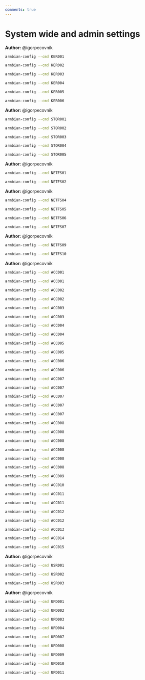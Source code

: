 ```yaml
---
comments: true
---
```


# System wide and admin settings

**Author:** @igorpecovnik


~~~ bash title="Install alternative kernels:"
armbian-config --cmd KER001
~~~


~~~ bash title="Install Linux headers:"
armbian-config --cmd KER002
~~~


~~~ bash title="Remove Linux headers:"
armbian-config --cmd KER003
~~~


~~~ bash title="Manage device tree overlays:"
armbian-config --cmd KER004
~~~


~~~ bash title="Select Odroid board configuration:"
armbian-config --cmd KER005
~~~


~~~ bash title="Edit the boot environment:"
armbian-config --cmd KER006
~~~

**Author:** @igorpecovnik


~~~ bash title="Install to internal storage:"
armbian-config --cmd STOR001
~~~


~~~ bash title="ZFS filesystem - enable support:"
armbian-config --cmd STOR002
~~~


~~~ bash title="ZFS filesystem - remove support:"
armbian-config --cmd STOR003
~~~


~~~ bash title="Enable read only filesystem:"
armbian-config --cmd STOR004
~~~


~~~ bash title="Disable read only filesystem:"
armbian-config --cmd STOR005
~~~

**Author:** @igorpecovnik


~~~ bash title="Enable Network filesystem (NFS) support:"
armbian-config --cmd NETFS01
~~~


~~~ bash title="Disable Network filesystem (NFS) support:"
armbian-config --cmd NETFS02
~~~

**Author:** @igorpecovnik


~~~ bash title="Enable network filesystem (NFS) daemon:"
armbian-config --cmd NETFS04
~~~


~~~ bash title="Configure network filesystem (NFS) daemon:"
armbian-config --cmd NETFS05
~~~


~~~ bash title="Remove network filesystem (NFS) daemon:"
armbian-config --cmd NETFS06
~~~


~~~ bash title="Show network filesystem (NFS) daemon clients:"
armbian-config --cmd NETFS07
~~~

**Author:** @igorpecovnik


~~~ bash title="Find NFS servers in subnet and mount shares:"
armbian-config --cmd NETFS09
~~~


~~~ bash title="Show and manage NFS mounts:"
armbian-config --cmd NETFS10
~~~

**Author:** @igorpecovnik


~~~ bash title="Disable root login:"
armbian-config --cmd ACC001
~~~


~~~ bash title="Disable root login:"
armbian-config --cmd ACC001
~~~


~~~ bash title="Enable root login:"
armbian-config --cmd ACC002
~~~


~~~ bash title="Enable root login:"
armbian-config --cmd ACC002
~~~


~~~ bash title="Disable password login:"
armbian-config --cmd ACC003
~~~


~~~ bash title="Disable password login:"
armbian-config --cmd ACC003
~~~


~~~ bash title="Enable password login:"
armbian-config --cmd ACC004
~~~


~~~ bash title="Enable password login:"
armbian-config --cmd ACC004
~~~


~~~ bash title="Disable Public key authentication login:"
armbian-config --cmd ACC005
~~~


~~~ bash title="Disable Public key authentication login:"
armbian-config --cmd ACC005
~~~


~~~ bash title="Enable Public key authentication login:"
armbian-config --cmd ACC006
~~~


~~~ bash title="Enable Public key authentication login:"
armbian-config --cmd ACC006
~~~


~~~ bash title="Disable OTP authentication:"
armbian-config --cmd ACC007
~~~


~~~ bash title="Disable OTP authentication:"
armbian-config --cmd ACC007
~~~


~~~ bash title="Disable OTP authentication:"
armbian-config --cmd ACC007
~~~


~~~ bash title="Disable OTP authentication:"
armbian-config --cmd ACC007
~~~


~~~ bash title="Disable OTP authentication:"
armbian-config --cmd ACC007
~~~


~~~ bash title="Enable OTP authentication:"
armbian-config --cmd ACC008
~~~


~~~ bash title="Enable OTP authentication:"
armbian-config --cmd ACC008
~~~


~~~ bash title="Enable OTP authentication:"
armbian-config --cmd ACC008
~~~


~~~ bash title="Enable OTP authentication:"
armbian-config --cmd ACC008
~~~


~~~ bash title="Enable OTP authentication:"
armbian-config --cmd ACC008
~~~


~~~ bash title="Enable OTP authentication:"
armbian-config --cmd ACC008
~~~


~~~ bash title="Generate new OTP authentication QR code:"
armbian-config --cmd ACC009
~~~


~~~ bash title="Show OTP authentication QR code:"
armbian-config --cmd ACC010
~~~


~~~ bash title="Disable last login banner:"
armbian-config --cmd ACC011
~~~


~~~ bash title="Disable last login banner:"
armbian-config --cmd ACC011
~~~


~~~ bash title="Enable last login banner:"
armbian-config --cmd ACC012
~~~


~~~ bash title="Enable last login banner:"
armbian-config --cmd ACC012
~~~


~~~ bash title="Sandboxed & containerised SSH server:"
armbian-config --cmd ACC013
~~~


~~~ bash title="Remove sandboxed SSH server:"
armbian-config --cmd ACC014
~~~


~~~ bash title="Purge sandboxed SSH server with data folder:"
armbian-config --cmd ACC015
~~~

**Author:** @igorpecovnik


~~~ bash title="Change shell system wide to BASH:"
armbian-config --cmd USR001
~~~


~~~ bash title="Change shell system wide to ZSH:"
armbian-config --cmd USR002
~~~


~~~ bash title="Adjust welcome screen (motd):"
armbian-config --cmd USR003
~~~

**Author:** @igorpecovnik


~~~ bash title="Enable Armbian firmware upgrades:"
armbian-config --cmd UPD001
~~~


~~~ bash title="Disable Armbian kernel upgrades:"
armbian-config --cmd UPD002
~~~


~~~ bash title="Switch system to rolling packages repository:"
armbian-config --cmd UPD003
~~~


~~~ bash title="Switch system to stable packages repository:"
armbian-config --cmd UPD004
~~~


~~~ bash title="Enable automating Docker container base images updating:"
armbian-config --cmd UPD007
~~~


~~~ bash title="Disable automating Docker container base images updating:"
armbian-config --cmd UPD008
~~~


~~~ bash title="Enable automatic package updates.:"
armbian-config --cmd UPD009
~~~


~~~ bash title="Configure automatic package updates:"
armbian-config --cmd UPD010
~~~


~~~ bash title="Disable automatic package updates:"
armbian-config --cmd UPD011
~~~
